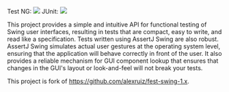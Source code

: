 Test NG: [![][Maven Central TestNG img]][Maven Central TestNG]
JUnit: [![][Maven Central JUnit img]][Maven Central JUnit]

This project provides a simple and intuitive API for functional testing of Swing user interfaces, resulting in tests 
that are compact, easy to write, and read like a specification. Tests written using AssertJ Swing are also robust. 
AssertJ Swing simulates actual user gestures at the operating system level, ensuring that the application will behave correctly in 
front of the user. It also provides a reliable mechanism for GUI component lookup that ensures that changes in the GUI's 
layout or look-and-feel will not break your tests.

This project is fork of https://github.com/alexruiz/fest-swing-1.x.

[Maven Central TestNG]:https://maven-badges.herokuapp.com/maven-central/org.assertj/assertj-swing-testng
[Maven Central TestNG img]:https://maven-badges.herokuapp.com/maven-central/org.assertj/assertj-swing-testng/badge.svg

[Maven Central JUnit]:https://maven-badges.herokuapp.com/maven-central/org.assertj/assertj-swing-junit
[Maven Central JUnit img]:https://maven-badges.herokuapp.com/maven-central/org.assertj/assertj-swing-junit/badge.svg
